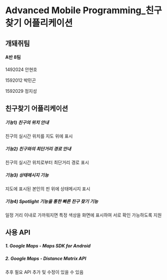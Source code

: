 # Advanced Mobile Programming_친구찾기 어플리케이션

## 개돼쥐팀

#### A반 8팀

1492024 안현호

1592012 박민곤

1592029 정지성



## 친구찾기 어플리케이션

##### 기능1) 친구의 위치 안내

친구의 실시간 위치를 지도 위에 표시

##### 기능2) 친구와의 최단거리 경로 안내

친구의 실시간 위치로부터 최단거리 경로 표시

##### 기능3) 상태메시지 기능

지도에 표시된 본인의 핀 위에 상태메시지 표시

##### 기능4) Spotlight 기능을 통한 빠른 친구 찾기 기능

일정 거리 이내로 가까워지면 특정 색상을 화면에 표시하여 서로 확인 가능하도록 지원



## 사용 API

##### 1. Google Maps - Maps SDK for Android

##### 2. Google Maps - Distance Matrix API

추후 필요 API 추가 및 수정이 있을 수 있음
